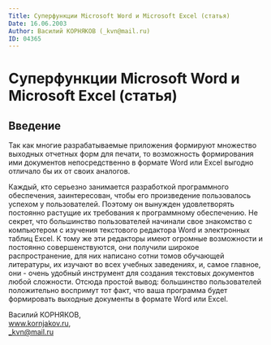```yaml
---
Title: Суперфункции Microsoft Word и Microsoft Excel (статья)
Date: 16.06.2003
Author: Василий КОРНЯКОВ (_kvn@mail.ru)
ID: 04365
---
```


Суперфункции Microsoft Word и Microsoft Excel (статья)
======================================================

## Введение

Так как многие разрабатываемые приложения формируют множество выходных
отчетных форм для печати, то возможность формирования ими документов
непосредственно в формате Word или Excel выгодно отличало бы их от своих
аналогов.

Каждый, кто серьезно занимается разработкой программного обеспечения,
заинтересован, чтобы его произведение пользовалось успехом у
пользователей. Поэтому он вынужден удовлетворять постоянно растущие их
требования к программному обеспечению. Не секрет, что большинство
пользователей начинали свое знакомство с компьютером с изучения
текстового редактора Word и электронных таблиц Excel. К тому же эти
редакторы имеют огромные возможности и постоянно совершенствуются, они
получили широкое распространение, для них написано сотни томов обучающей
литературы, их изучают во всех учебных заведениях, и, самое главное,
они - очень удобный инструмент для создания текстовых документов любой
сложности. Отсюда простой вывод: большинство пользователей положительно
воспримут тот факт, что ваша программа будет формировать выходные
документы в формате Word или Excel.

Василий КОРНЯКОВ,  
www.kornjakov.ru,  
<_kvn@mail.ru>

<!-- TOC -->
